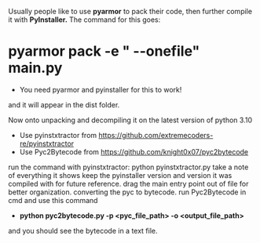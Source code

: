Usually people like to use **pyarmor** to pack their code, then further compile it with **PyInstaller.**
The command for this goes:
# pyarmor pack -e " --onefile" main.py
* You need pyarmor and pyinstaller for this to work!

and it will appear in the dist folder. 

Now onto unpacking and decompiling it on the latest version of python 3.10

* Use pyinstxtractor from https://github.com/extremecoders-re/pyinstxtractor
* Use Pyc2Bytecode from https://github.com/knight0x07/pyc2bytecode

run the command with pyinstxtractor:
python pyinstxtractor.py <filename>
  take a note of everything it shows
  keep the pyinstaller version and version it was compiled with for future reference.
  drag the main entry point out of file for better organization.
converting the pyc to bytecode.
run Pyc2Bytecode in cmd and use this command
*  **python pyc2bytecode.py -p <pyc_file_path> -o <output_file_path>**


and you should see the bytecode in a text file. 
